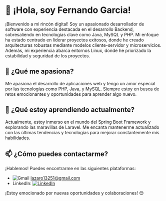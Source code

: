 # 👋 ¡Hola, soy Fernando Garcia!

¡Bienvenido a mi rincón digital! Soy un apasionado desarrollador de software con experiencia destacada en el desarrollo Backend, sobresaliendo en tecnologías clave como Java, MySQL y PHP. Mi enfoque ha estado centrado en liderar proyectos exitosos, donde he creado arquitecturas robustas mediante modelos cliente-servidor y microservicios. Además, mi experiencia abarca entornos Linux, donde he priorizado la estabilidad y seguridad de los proyectos.

## 👀 ¿Qué me apasiona?

Me apasiona el desarrollo de aplicaciones web y tengo un amor especial por las tecnologías como PHP, Java, y MySQL. Siempre estoy en busca de retos emocionantes y oportunidades para aprender algo nuevo.

## 🌱 ¿Qué estoy aprendiendo actualmente?

Actualmente, estoy inmerso en el mundo del Spring Boot Framework y explorando las maravillas de Laravel. Me encanta mantenerme actualizado con las últimas tendencias y tecnologías para mejorar constantemente mis habilidades.

 ## 📫 ¿Cómo puedes contactarme?

¡Hablemos! Puedes encontrarme en las siguientes plataformas:

- ![Gmail](https://img.shields.io/badge/-Gmail-red?style=flat-square&logo=gmail&logoColor=white) [lazaro13251@gmail.com](mailto:lazaro13251@gmail.com)
- LinkedIn: [![LinkedIn](https://img.shields.io/badge/-LinkedIn-blue?style=flat-square&logo=linkedin&logoColor=white)](https://www.linkedin.com/in/fernando-garc%C3%ADa-lazaro-0b40a4181)

¡Estoy emocionado por nuevas oportunidades y colaboraciones! 😊
